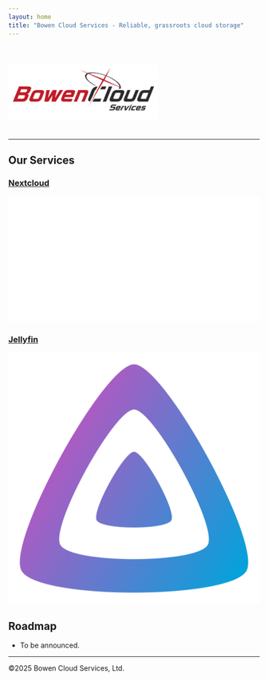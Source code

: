 ```yaml
---
layout: home
title: "Bowen Cloud Services - Reliable, grassroots cloud storage"
---
```


  <div>
    <div id="container">
      <div style="display:flex;">
        <div class="flex-1">
<h1 class="text-4xl font-bold">
        <img alt="Bowen Cloud Services" src="/assets/images/bowen-archive.png" width="300px">
      </h1>
        </div>
        <div style="height: auto;display: block;align-content: end;margin-bottom: 10px;">
          <p id="time"></p>
        </div>
      </div>
      <hr style="clear:both;">
      <div class="mx-auto container">
        <h2 class="text-3xl m-2">Our Services</h2>
        <div class="flex flex-wrap sm:gap-4 justify-around sm:justify-normal">
            <div class="h-40 w-40 relative rounded-lg bg-sky-800"><a href="https://cloud.bowenchen.xyz">
                    <h3 class="z-10 absolute m-3 text-lg text-center text-gray-50">Nextcloud</h3>
                    <img class="transition-transform absolute z-20 h-full bg-sky-500 p-5 rounded-lg sm:hover:translate-y-12"
                        src="/assets/images/nextcloud-icon.svg">
                </a>
            </div>
            <div class="h-40 w-40 relative rounded-lg bg-gray-700"><a href="https://jellyfin.bowenchen.xyz">
                    <h3 class="z-10 absolute m-3 text-lg text-center text-gray-50">Jellyfin</h3>
                    <img class="transition-transform absolute z-20 h-full bg-slate-800 p-5 rounded-lg sm:hover:translate-y-12"
                        src="/assets/images/jellyfin-icon.svg">
                </a>
            </div>
        </div>
        <h2 class="text-3xl m-2 mt-4">Roadmap</h2>
        <ul class="mx-6">
            <li>To be announced.</li>
        </ul>
      </div>
      <hr class="my-5">
      <div class="mx-5">
        <p class="text-xs">
          &#169;2025 Bowen Cloud Services, Ltd.
        </p>
      </div>
    </div>

</div>

<script>
    const updateClock = () => {
        document.querySelector("#time").textContent = new Date().toLocaleString();
    }
    updateClock();
    setInterval(updateClock, 1000)
</script>
